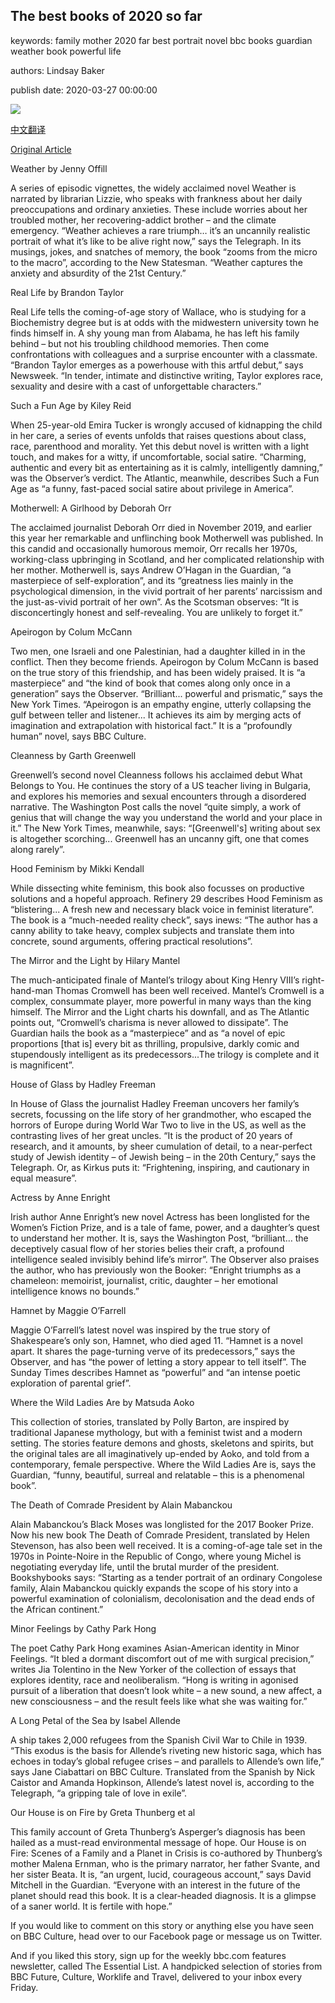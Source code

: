 ## The best books of 2020 so far

keywords: family mother 2020 far best portrait novel bbc books guardian weather book powerful life

authors: Lindsay Baker

publish date: 2020-03-27 00:00:00

![](https://ichef.bbci.co.uk/wwfeatures/live/624_351/images/live/p0/85/wy/p085wypv.jpg)

[中文翻译](The%20best%20books%20of%202020%20so%20far_zh.md)

[Original Article](https://www.bbc.com/culture/story/20200327-the-best-books-of-2020-so-far)

Weather by Jenny Offill

A series of episodic vignettes, the widely acclaimed novel Weather is narrated by librarian Lizzie, who speaks with frankness about her daily preoccupations and ordinary anxieties. These include worries about her troubled mother, her recovering-addict brother – and the climate emergency. “Weather achieves a rare triumph… it’s an uncannily realistic portrait of what it’s like to be alive right now,” says the Telegraph. In its musings, jokes, and snatches of memory, the book “zooms from the micro to the macro”, according to the New Statesman. “Weather captures the anxiety and absurdity of the 21st Century.”

Real Life by Brandon Taylor

Real Life tells the coming-of-age story of Wallace, who is studying for a Biochemistry degree but is at odds with the midwestern university town he finds himself in. A shy young man from Alabama, he has left his family behind – but not his troubling childhood memories. Then come confrontations with colleagues and a surprise encounter with a classmate. “Brandon Taylor emerges as a powerhouse with this artful debut,” says Newsweek. “In tender, intimate and distinctive writing, Taylor explores race, sexuality and desire with a cast of unforgettable characters.”

Such a Fun Age by Kiley Reid

When 25-year-old Emira Tucker is wrongly accused of kidnapping the child in her care, a series of events unfolds that raises questions about class, race, parenthood and morality. Yet this debut novel is written with a light touch, and makes for a witty, if uncomfortable, social satire. “Charming, authentic and every bit as entertaining as it is calmly, intelligently damning,” was the Observer’s verdict. The Atlantic, meanwhile, describes Such a Fun Age as “a funny, fast-paced social satire about privilege in America”.

Motherwell: A Girlhood by Deborah Orr

The acclaimed journalist Deborah Orr died in November 2019, and earlier this year her remarkable and unflinching book Motherwell was published. In this candid and occasionally humorous memoir, Orr recalls her 1970s, working-class upbringing in Scotland, and her complicated relationship with her mother. Motherwell is, says Andrew O’Hagan in the Guardian, “a masterpiece of self-exploration”, and its “greatness lies mainly in the psychological dimension, in the vivid portrait of her parents’ narcissism and the just-as-vivid portrait of her own”. As the Scotsman observes: “It is disconcertingly honest and self-revealing. You are unlikely to forget it.”

Apeirogon by Colum McCann

Two men, one Israeli and one Palestinian, had a daughter killed in in the conflict. Then they become friends. Apeirogon by Colum McCann is based on the true story of this friendship, and has been widely praised. It is “a masterpiece” and “the kind of book that comes along only once in a generation” says the Observer. “Brilliant... powerful and prismatic,” says the New York Times. “Apeirogon is an empathy engine, utterly collapsing the gulf between teller and listener... It achieves its aim by merging acts of imagination and extrapolation with historical fact.” It is a “profoundly human” novel, says BBC Culture.

Cleanness by Garth Greenwell

Greenwell’s second novel Cleanness follows his acclaimed debut What Belongs to You. He continues the story of a US teacher living in Bulgaria, and explores his memories and sexual encounters through a disordered narrative. The Washington Post calls the novel “quite simply, a work of genius that will change the way you understand the world and your place in it.” The New York Times, meanwhile, says: “[Greenwell's] writing about sex is altogether scorching... Greenwell has an uncanny gift, one that comes along rarely”.

Hood Feminism by Mikki Kendall

While dissecting white feminism, this book also focusses on productive solutions and a hopeful approach. Refinery 29 describes Hood Feminism as “blistering... A fresh new and necessary black voice in feminist literature”. The book is a “much-needed reality check”, says inews: “The author has a canny ability to take heavy, complex subjects and translate them into concrete, sound arguments, offering practical resolutions”.

The Mirror and the Light by Hilary Mantel

The much-anticipated finale of Mantel’s trilogy about King Henry VIII’s right-hand-man Thomas Cromwell has been well received. Mantel’s Cromwell is a complex, consummate player, more powerful in many ways than the king himself. The Mirror and the Light charts his downfall, and as The Atlantic points out, “Cromwell’s charisma is never allowed to dissipate”. The Guardian hails the book as a “masterpiece” and as “a novel of epic proportions [that is] every bit as thrilling, propulsive, darkly comic and stupendously intelligent as its predecessors...The trilogy is complete and it is magnificent”.

House of Glass by Hadley Freeman

In House of Glass the journalist Hadley Freeman uncovers her family’s secrets, focussing on the life story of her grandmother, who escaped the horrors of Europe during World War Two to live in the US, as well as the contrasting lives of her great uncles. “It is the product of 20 years of research, and it amounts, by sheer cumulation of detail, to a near-perfect study of Jewish identity – of Jewish being – in the 20th Century,” says the Telegraph. Or, as Kirkus puts it: “Frightening, inspiring, and cautionary in equal measure”.

Actress by Anne Enright

Irish author Anne Enright’s new novel Actress has been longlisted for the Women’s Fiction Prize, and is a tale of fame, power, and a daughter’s quest to understand her mother. It is, says the Washington Post, “brilliant… the deceptively casual flow of her stories belies their craft, a profound intelligence sealed invisibly behind life’s mirror”. The Observer also praises the author, who has previously won the Booker: “Enright triumphs as a chameleon: memoirist, journalist, critic, daughter – her emotional intelligence knows no bounds.”

Hamnet by Maggie O’Farrell

Maggie O’Farrell’s latest novel was inspired by the true story of Shakespeare’s only son, Hamnet, who died aged 11. “Hamnet is a novel apart. It shares the page-turning verve of its predecessors,” says the Observer, and has “the power of letting a story appear to tell itself”. The Sunday Times describes Hamnet as “powerful” and “an intense poetic exploration of parental grief”.

Where the Wild Ladies Are by Matsuda Aoko

This collection of stories, translated by Polly Barton, are inspired by traditional Japanese mythology, but with a feminist twist and a modern setting. The stories feature demons and ghosts, skeletons and spirits, but the original tales are all imaginatively up-ended by Aoko, and told from a contemporary, female perspective. Where the Wild Ladies Are is, says the Guardian, “funny, beautiful, surreal and relatable – this is a phenomenal book”.

The Death of Comrade President by Alain Mabanckou

Alain Mabanckou’s Black Moses was longlisted for the 2017 Booker Prize. Now his new book The Death of Comrade President, translated by Helen Stevenson, has also been well received. It is a coming-of-age tale set in the 1970s in Pointe-Noire in the Republic of Congo, where young Michel is negotiating everyday life, until the brutal murder of the president. Bookshybooks says: “Starting as a tender portrait of an ordinary Congolese family, Alain Mabanckou quickly expands the scope of his story into a powerful examination of colonialism, decolonisation and the dead ends of the African continent.”

Minor Feelings by Cathy Park Hong

The poet Cathy Park Hong examines Asian-American identity in Minor Feelings. “It bled a dormant discomfort out of me with surgical precision,” writes Jia Tolentino in the New Yorker of the collection of essays that explores identity, race and neoliberalism. “Hong is writing in agonised pursuit of a liberation that doesn’t look white – a new sound, a new affect, a new consciousness – and the result feels like what she was waiting for.”

A Long Petal of the Sea by Isabel Allende

A ship takes 2,000 refugees from the Spanish Civil War to Chile in 1939. “This exodus is the basis for Allende’s riveting new historic saga, which has echoes in today’s global refugee crises – and parallels to Allende’s own life,” says Jane Ciabattari on BBC Culture. Translated from the Spanish by Nick Caistor and Amanda Hopkinson, Allende’s latest novel is, according to the Telegraph, “a gripping tale of love in exile”.

Our House is on Fire by Greta Thunberg et al

This family account of Greta Thunberg’s Asperger’s diagnosis has been hailed as a must-read environmental message of hope. Our House is on Fire: Scenes of a Family and a Planet in Crisis is co-authored by Thunberg’s mother Malena Ernman, who is the primary narrator, her father Svante, and her sister Beata. It is, “an urgent, lucid, courageous account,” says David Mitchell in the Guardian. “Everyone with an interest in the future of the planet should read this book. It is a clear-headed diagnosis. It is a glimpse of a saner world. It is fertile with hope.”

If you would like to comment on this story or anything else you have seen on BBC Culture, head over to our Facebook page or message us on Twitter.

And if you liked this story, sign up for the weekly bbc.com features newsletter, called The Essential List. A handpicked selection of stories from BBC Future, Culture, Worklife and Travel, delivered to your inbox every Friday.